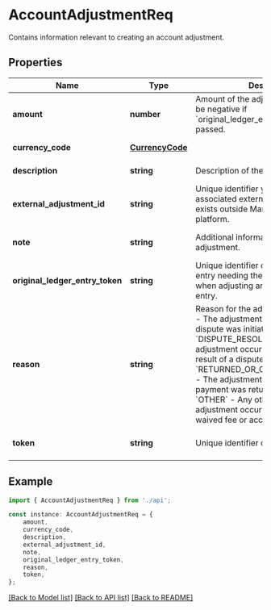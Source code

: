 # AccountAdjustmentReq

Contains information relevant to creating an account adjustment.

## Properties

Name | Type | Description | Notes
------------ | ------------- | ------------- | -------------
**amount** | **number** | Amount of the adjustment.  Value must be negative if &#x60;original_ledger_entry_token&#x60; is not passed. | [default to undefined]
**currency_code** | [**CurrencyCode**](CurrencyCode.md) |  | [default to undefined]
**description** | **string** | Description of the adjustment. | [default to undefined]
**external_adjustment_id** | **string** | Unique identifier you provide of an associated external adjustment that exists outside Marqeta\&#39;s credit platform. | [optional] [default to undefined]
**note** | **string** | Additional information on the adjustment. | [optional] [default to undefined]
**original_ledger_entry_token** | **string** | Unique identifier of the original journal entry needing the adjustment.  Required when adjusting an existing journal entry. | [optional] [default to undefined]
**reason** | **string** | Reason for the adjustment.  * &#x60;DISPUTE&#x60; - The adjustment occurred because a dispute was initiated. * &#x60;DISPUTE_RESOLUTION&#x60; - The adjustment occurred because of the result of a dispute resolution. * &#x60;RETURNED_OR_CANCELED_PAYMENT&#x60; - The adjustment occurred because a payment was returned or canceled. * &#x60;OTHER&#x60; - Any other reason the adjustment occurred. For example, a waived fee or account write-off. | [optional] [default to undefined]
**token** | **string** | Unique identifier of the adjustment. | [optional] [default to undefined]

## Example

```typescript
import { AccountAdjustmentReq } from './api';

const instance: AccountAdjustmentReq = {
    amount,
    currency_code,
    description,
    external_adjustment_id,
    note,
    original_ledger_entry_token,
    reason,
    token,
};
```

[[Back to Model list]](../README.md#documentation-for-models) [[Back to API list]](../README.md#documentation-for-api-endpoints) [[Back to README]](../README.md)
